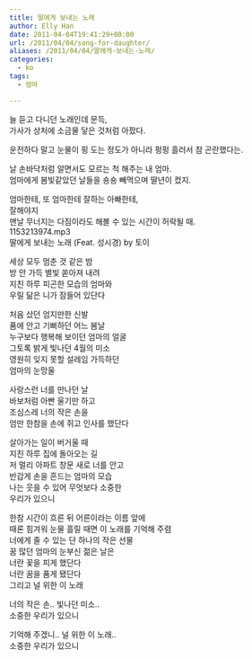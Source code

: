 ```yaml
---
title: 딸에게 보내는 노래
author: Elly Han
date: 2011-04-04T19:41:29+00:00
url: /2011/04/04/song-for-daughter/
aliases: /2011/04/04/딸에게-보내는-노래/
categories:
  - ko
tags:
  - 엄마

---
```

늘 듣고 다니던 노래인데 문득,  
가사가 상처에 소금물 닿은 것처럼 아팠다.  
  
운전하다 말고 눈물이 핑 도는 정도가 아니라 펑펑 흘러서 참 곤란했다는.  
  
날 손바닥처럼 알면서도 모르는 척 해주는 내 엄마.  
엄마에게 봄빛같았던 날들을 숑숑 빼먹으며 딸년이 컸지.  
  
엄마한테, 또 엄마한테 잘하는 아빠한테,  
잘해야지  
맨날 무너지는 다짐이라도 해볼 수 있는 시간이 허락될 때.  
 1153213974.mp3</a>&nbsp;  
딸에게 보내는 노래 (Feat. 성시경) by 토이  
  
세상 모두 멈춘 것 같은 밤  
방 안 가득 별빛 쏟아져 내려  
지친 하루 피곤한 모습의 엄마와  
우릴 닮은 니가 잠들어 있단다

  


처음 샀던 엄지만한 신발  
품에 안고 기뻐하던 어느 봄날  
누구보다 행복해 보이던 엄마의 얼굴  
그토록 밝게 빛나던 4월의 미소  
영원히 잊지 못할 설레임 가득하던  
엄마의 눈망울

  


사랑스런 너를 만나던 날  
바보처럼 아빤 울기만 하고  
조심스레 너의 작은 손을  
엄만 한참을 손에 쥐고 인사를 했단다

  


살아가는 일이 버거울 때  
지친 하루 집에 돌아오는 길  
저 멀리 아파트 창문 새로 너를 안고  
반갑게 손을 흔드는 엄마의 모습  
나는 웃을 수 있어 무엇보다 소중한  
우리가 있으니

  


한참 시간이 흐른 뒤 어른이라는 이름 앞에  
때론 힘겨워 눈물 흘릴 때면 이 노래를 기억해 주렴  
너에게 줄 수 있는 단 하나의 작은 선물  
꿈 많던 엄마의 눈부신 젊은 날은  
너란 꽃을 피게 했단다  
너란 꿈을 품게 됐단다  
그리고 널 위한 이 노래

  


너의 작은 손.. 빛나던 미소..  
소중한 우리가 있으니

  


기억해 주겠니.. 널 위한 이 노래..  
소중한 우리가 있으니